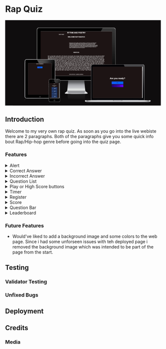 # Rap Quiz
![Alt text](assets/images/am%20i%20responsive.png)


## Introduction

Welcome to my very own rap quiz. As soon as you go into the live webiste there are 2 paragraphs.
Both of the paragraphs give you some quick info bout Rap/Hip-hop genre before going into the quiz page.


### Features



<details>
<summary>Alert</summary>

Alert after the time has run out.


![Alt text](assets/images/alert.png)
</details>




<details>
<summary>Correct Answer</summary>
The correct answer turns green.


![Alt text](assets/images/green.png)
</details>






<details>
<summary>Incorrect Answer</summary>
The incorrect answer turns red.


![Alt text](assets/images/red.png)
</details>







<details>
<summary>Question List</summary>
The questions are randomized and have hover effect.


![Alt text](assets/images/quizlist.PNG%0D)
</details>





<details>
<summary>Play or High Score buttons</summary>
The buttons take you to the quiz or to thte high score page.


![Alt text](assets/images/quiz%20page.PNG%0D)
</details>





<details>
<summary>Timer</summary>


![Alt text](assets/images/timer.PNG%0D) 


</details>






<details>
<summary>Register</summary>
Register Your name/Try again or Go to the home page


![Alt text](assets/images/end.png%0D) 


</details>




<details>
<summary>Score</summary>


![Alt text](assets/images/score.PNG)


</details>






<details>
<summary>Question Bar</summary>


![Alt text](assets/images/qBar.PNG)


</details>





<details>
<summary>Leaderboard</summary>



![Alt text](assets/images/score-name-points.png)


</details>




### Future Features
- Would've liked to add a background image and some colors to the web page. Since i had some unforseen issues with teh deployed page i removed the background image which was intended to be part of the page from the start.


## Testing 


### Validator Testing 


### Unfixed Bugs


## Deployment



## Credits 
 

### Media

